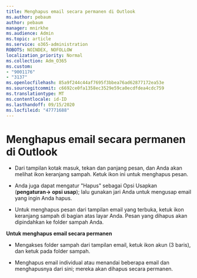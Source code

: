 ```yaml
---
title: Menghapus email secara permanen di Outlook
ms.author: pebaum
author: pebaum
manager: mnirkhe
ms.audience: Admin
ms.topic: article
ms.service: o365-administration
ROBOTS: NOINDEX, NOFOLLOW
localization_priority: Normal
ms.collection: Adm_O365
ms.custom:
- "9001176"
- "3137"
ms.openlocfilehash: 85a9f244c44af7695f3bbea76ad62877172ea53e
ms.sourcegitcommit: c6692ce0fa1358ec3529e59ca0ecdfdea4cdc759
ms.translationtype: MT
ms.contentlocale: id-ID
ms.lasthandoff: 09/15/2020
ms.locfileid: "47771688"
---
```

# <a name="permanently-delete-an-email-in-outlook"></a>Menghapus email secara permanen di Outlook

- Dari tampilan kotak masuk, tekan dan panjang pesan, dan Anda akan melihat ikon keranjang sampah. Ketuk ikon ini untuk menghapus pesan.

- Anda juga dapat mengatur "Hapus" sebagai Opsi Usapkan (**pengaturan-> opsi usap**); lalu gunakan jari Anda untuk mengusap email yang ingin Anda hapus. 

- Untuk menghapus pesan dari tampilan email yang terbuka, ketuk ikon keranjang sampah di bagian atas layar Anda. Pesan yang dihapus akan dipindahkan ke folder sampah Anda. 

**Untuk menghapus email secara permanen**

- Mengakses folder sampah dari tampilan email, ketuk ikon akun (3 baris), dan ketuk pada folder sampah.

- Menghapus email individual atau menandai beberapa email dan menghapusnya dari sini; mereka akan dihapus secara permanen.